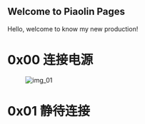## Welcome to Piaolin Pages

Hello, welcome to know my new production!
<dl>
<dt><h1>0x00 连接电源</h1></dt>
<dd><img src="" title="img_01" /></dd>
<dt><h1>0x01 静待连接</h1></dt>
</dl>


